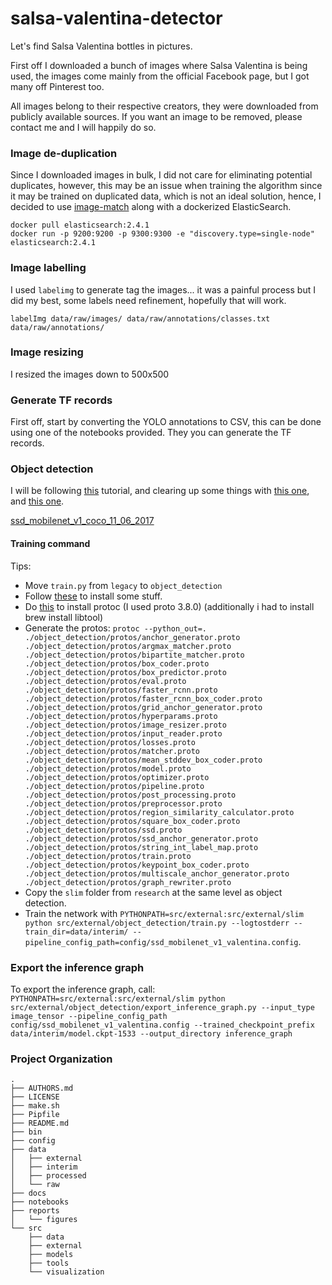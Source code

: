 salsa-valentina-detector
==============================

Let's find Salsa Valentina bottles in pictures. 

First off I downloaded a bunch of images where Salsa Valentina is being used, the images come mainly from the official Facebook page, but I got many off Pinterest too.

All images belong to their respective creators, they were downloaded from publicly available sources. If you want an image to be removed, please contact me and I will happily do so.  

### Image de-duplication  
Since I downloaded images in bulk, I did not care for eliminating potential duplicates, however, this may be an issue when training the algorithm since it may be trained on duplicated data, which is not an ideal solution, hence, I decided to use [image-match](https://github.com/EdjoLabs/image-match) along with a dockerized ElasticSearch.  

```
docker pull elasticsearch:2.4.1  
docker run -p 9200:9200 -p 9300:9300 -e "discovery.type=single-node" elasticsearch:2.4.1  
```

### Image labelling  
I used `labelimg` to generate tag the images... it was a painful process but I did my best, some labels need refinement, hopefully that will work.  

`labelImg data/raw/images/ data/raw/annotations/classes.txt data/raw/annotations/`

### Image resizing
I resized the images down to 500x500

### Generate TF records  
First off, start by converting the YOLO annotations to CSV, this can be done using one of the notebooks provided. They you can generate the TF records.  

### Object detection  
I will be following [this](https://3sidedcube.com/guide-retraining-object-detection-models-tensorflow/) tutorial, and clearing up some things with [this one](https://ersanpreet.wordpress.com/tag/ssd_mobilenet_v1_coco_11_06_2017-model/), and [this one](https://github.com/EdjeElectronics/TensorFlow-Object-Detection-API-Tutorial-Train-Multiple-Objects-Windows-10).

[ssd_mobilenet_v1_coco_11_06_2017](http://download.tensorflow.org/models/object_detection/ssd_mobilenet_v1_coco_11_06_2017.tar.gz)


#### Training command  

Tips:  
 - Move `train.py` from `legacy` to `object_detection`
 - Follow [these](https://github.com/tensorflow/models/blob/master/research/object_detection/g3doc/installation.md) to install some stuff.
 - Do [this](https://medium.com/@erika_dike/installing-the-protobuf-compiler-on-a-mac-a0d397af46b8) to install protoc (I used proto 3.8.0) (additionally i had to install brew install libtool)
 - Generate the protos: `protoc --python_out=. ./object_detection/protos/anchor_generator.proto ./object_detection/protos/argmax_matcher.proto ./object_detection/protos/bipartite_matcher.proto ./object_detection/protos/box_coder.proto ./object_detection/protos/box_predictor.proto ./object_detection/protos/eval.proto ./object_detection/protos/faster_rcnn.proto ./object_detection/protos/faster_rcnn_box_coder.proto ./object_detection/protos/grid_anchor_generator.proto ./object_detection/protos/hyperparams.proto ./object_detection/protos/image_resizer.proto ./object_detection/protos/input_reader.proto ./object_detection/protos/losses.proto ./object_detection/protos/matcher.proto ./object_detection/protos/mean_stddev_box_coder.proto ./object_detection/protos/model.proto ./object_detection/protos/optimizer.proto ./object_detection/protos/pipeline.proto ./object_detection/protos/post_processing.proto ./object_detection/protos/preprocessor.proto ./object_detection/protos/region_similarity_calculator.proto ./object_detection/protos/square_box_coder.proto ./object_detection/protos/ssd.proto ./object_detection/protos/ssd_anchor_generator.proto ./object_detection/protos/string_int_label_map.proto ./object_detection/protos/train.proto ./object_detection/protos/keypoint_box_coder.proto ./object_detection/protos/multiscale_anchor_generator.proto ./object_detection/protos/graph_rewriter.proto`
 - Copy the `slim` folder from `research` at the same level as object detection.
 - Train the network with `PYTHONPATH=src/external:src/external/slim python src/external/object_detection/train.py --logtostderr --train_dir=data/interim/ --pipeline_config_path=config/ssd_mobilenet_v1_valentina.config`.  
  
### Export the inference graph  

To export the inference graph, call: `PYTHONPATH=src/external:src/external/slim python src/external/object_detection/export_inference_graph.py --input_type image_tensor --pipeline_config_path config/ssd_mobilenet_v1_valentina.config --trained_checkpoint_prefix data/interim/model.ckpt-1533 --output_directory inference_graph`


### Project Organization


    .
    ├── AUTHORS.md
    ├── LICENSE
    ├── make.sh
    ├── Pipfile
    ├── README.md
    ├── bin
    ├── config
    ├── data
    │   ├── external
    │   ├── interim
    │   ├── processed
    │   └── raw
    ├── docs
    ├── notebooks
    ├── reports
    │   └── figures
    └── src
        ├── data
        ├── external
        ├── models
        ├── tools
        └── visualization
